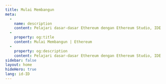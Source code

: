 ```yaml
---
title: Mulai Membangun
meta:
  - 
    name: description
    content: Pelajari dasar-dasar Ethereum dengan Ethereum Studio, IDE berbasis web kami untuk kamu yang ingin membuat dan menguji smart contract.
  - 
    property: og:title
    content: Mulai Membangun | Ethereum
  - 
    property: og:description
    content: Pelajari dasar-dasar Ethereum dengan Ethereum Studio, IDE berbasis web kami untuk kamu yang ingin membuat dan menguji smart contract.
sidebar: false
layout: home
hideHero: true
lang: id-ID
---
```


<BuildPage />